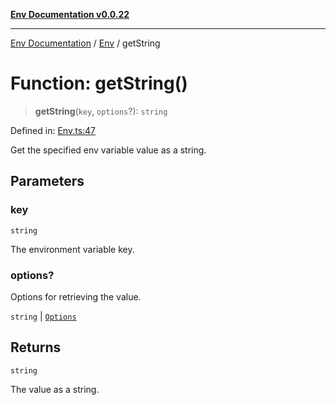 [**Env Documentation v0.0.22**](../../README.md)

***

[Env Documentation](../../modules.md) / [Env](../README.md) / getString

# Function: getString()

> **getString**(`key`, `options`?): `string`

Defined in: [Env.ts:47](https://github.com/stonemjs/env/blob/f87a794c17b46b9f32ee1b61a8ff3fab1da12f18/src/Env.ts#L47)

Get the specified env variable value as a string.

## Parameters

### key

`string`

The environment variable key.

### options?

Options for retrieving the value.

`string` | [`Options`](../../declarations/interfaces/Options.md)

## Returns

`string`

The value as a string.
